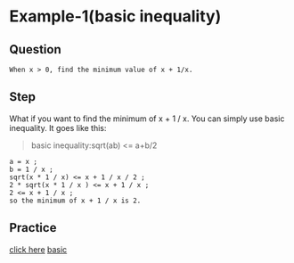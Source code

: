 # Example-1(basic inequality)

## Question

```
When x > 0, find the minimum value of x + 1/x.
```

## Step

What if you want to find the minimum of x + 1 / x. You can simply use basic inequality.
It goes like this:
> basic inequality:sqrt(ab) <= a+b/2

```
a = x ;
b = 1 / x ;
sqrt(x * 1 / x) <= x + 1 / x / 2 ;
2 * sqrt(x * 1 / x ) <= x + 1 / x ;
2 <= x + 1 / x ;
so the minimum of x + 1 / x is 2.
```
## Practice
[click here](https://github.com/hayashiyuyu/learning/blob/main/Hayashi/2023/1_10/basic%20inequality%20practice%201%20.md)
[basic](https://github.com/microseyuyu/learning-C-language/blob/main/Hayashi/2023/1_10/basic%20practice.md)
